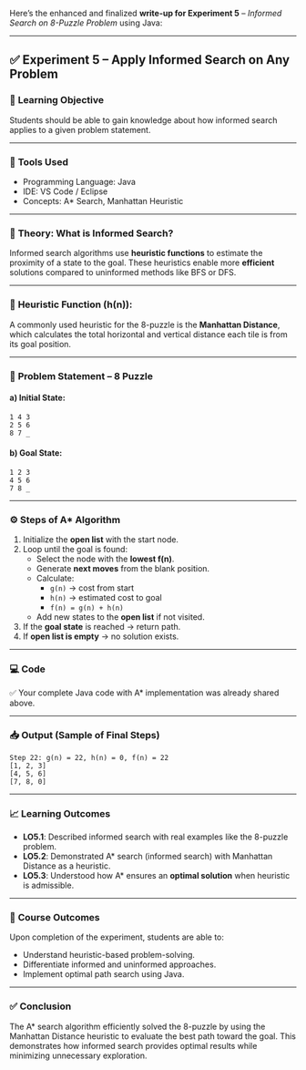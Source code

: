 Here’s the enhanced and finalized **write-up for Experiment 5** – _Informed Search on 8-Puzzle Problem_ using Java:

---

## ✅ **Experiment 5 – Apply Informed Search on Any Problem**

### 🎯 **Learning Objective**

Students should be able to gain knowledge about how informed search applies to a given problem statement.

---

### 🧰 **Tools Used**

- Programming Language: Java
- IDE: VS Code / Eclipse
- Concepts: A\* Search, Manhattan Heuristic

---

### 📘 **Theory: What is Informed Search?**

Informed search algorithms use **heuristic functions** to estimate the proximity of a state to the goal. These heuristics enable more **efficient** solutions compared to uninformed methods like BFS or DFS.

---

### 📌 **Heuristic Function (h(n)):**

A commonly used heuristic for the 8-puzzle is the **Manhattan Distance**, which calculates the total horizontal and vertical distance each tile is from its goal position.

---

### 🧩 **Problem Statement – 8 Puzzle**

#### a) Initial State:

```
1 4 3
2 5 6
8 7 _
```

#### b) Goal State:

```
1 2 3
4 5 6
7 8 _
```

---

### ⚙️ **Steps of A\* Algorithm**

1. Initialize the **open list** with the start node.
2. Loop until the goal is found:
   - Select the node with the **lowest f(n)**.
   - Generate **next moves** from the blank position.
   - Calculate:
     - `g(n)` → cost from start
     - `h(n)` → estimated cost to goal
     - `f(n) = g(n) + h(n)`
   - Add new states to the **open list** if not visited.
3. If the **goal state** is reached → return path.
4. If **open list is empty** → no solution exists.

---

### 💻 **Code**

✅ Your complete Java code with A\* implementation was already shared above.

---

### 📥 **Output (Sample of Final Steps)**

```
Step 22: g(n) = 22, h(n) = 0, f(n) = 22
[1, 2, 3]
[4, 5, 6]
[7, 8, 0]
```

---

### 📈 **Learning Outcomes**

- **LO5.1**: Described informed search with real examples like the 8-puzzle problem.
- **LO5.2**: Demonstrated A\* search (informed search) with Manhattan Distance as a heuristic.
- **LO5.3**: Understood how A\* ensures an **optimal solution** when heuristic is admissible.

---

### 📘 **Course Outcomes**

Upon completion of the experiment, students are able to:

- Understand heuristic-based problem-solving.
- Differentiate informed and uninformed approaches.
- Implement optimal path search using Java.

---

### ✅ **Conclusion**

The A\* search algorithm efficiently solved the 8-puzzle by using the Manhattan Distance heuristic to evaluate the best path toward the goal. This demonstrates how informed search provides optimal results while minimizing unnecessary exploration.

